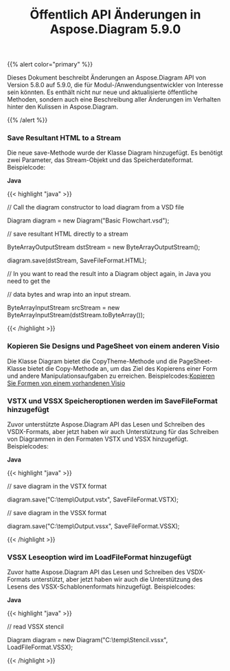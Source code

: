 ﻿---
title: Öffentlich API Änderungen in Aspose.Diagram 5.9.0
type: docs
weight: 10
url: /de/java/public-api-changes-in-aspose-diagram-5-9-0/
---
{{% alert color="primary" %}} 

Dieses Dokument beschreibt Änderungen an Aspose.Diagram API von Version 5.8.0 auf 5.9.0, die für Modul-/Anwendungsentwickler von Interesse sein könnten. Es enthält nicht nur neue und aktualisierte öffentliche Methoden, sondern auch eine Beschreibung aller Änderungen im Verhalten hinter den Kulissen in Aspose.Diagram.

{{% /alert %}} 
### **Save Resultant HTML to a Stream**
Die neue save-Methode wurde der Klasse Diagram hinzugefügt. Es benötigt zwei Parameter, das Stream-Objekt und das Speicherdateiformat.
Beispielcode:

**Java**

{{< highlight "java" >}}

 // Call the diagram constructor to load diagram from a VSD file

Diagram diagram = new Diagram("Basic Flowchart.vsd");

// save resultant HTML directly to a stream

ByteArrayOutputStream dstStream = new ByteArrayOutputStream();

diagram.save(dstStream, SaveFileFormat.HTML);

// In you want to read the result into a Diagram object again, in Java you need to get the

// data bytes and wrap into an input stream.

ByteArrayInputStream srcStream = new ByteArrayInputStream(dstStream.toByteArray());

{{< /highlight >}}
### **Kopieren Sie Designs und PageSheet von einem anderen Visio**
Die Klasse Diagram bietet die CopyTheme-Methode und die PageSheet-Klasse bietet die Copy-Methode an, um das Ziel des Kopierens einer Form und andere Manipulationsaufgaben zu erreichen.
 Beispielcodes:[Kopieren Sie Formen von einem vorhandenen Visio](/diagram/de/java/working-with-visio-shape-data/#copy-shapes-from-an-existing-visio)
### **VSTX und VSSX Speicheroptionen werden im SaveFileFormat hinzugefügt**
Zuvor unterstützte Aspose.Diagram API das Lesen und Schreiben des VSDX-Formats, aber jetzt haben wir auch Unterstützung für das Schreiben von Diagrammen in den Formaten VSTX und VSSX hinzugefügt. Beispielcodes:

**Java**

{{< highlight "java" >}}

 // save diagram in the VSTX format

diagram.save("C:\\temp\\Output.vstx", SaveFileFormat.VSTX);

// save diagram in the VSSX format

diagram.save("C:\\temp\\Output.vssx", SaveFileFormat.VSSX);

{{< /highlight >}}
### **VSSX Leseoption wird im LoadFileFormat hinzugefügt**
Zuvor hatte Aspose.Diagram API das Lesen und Schreiben des VSDX-Formats unterstützt, aber jetzt haben wir auch die Unterstützung des Lesens des VSSX-Schablonenformats hinzugefügt. Beispielcodes:

**Java**

{{< highlight "java" >}}

 // read VSSX stencil

Diagram diagram = new Diagram("C:\\temp\\Stencil.vssx", LoadFileFormat.VSSX);

{{< /highlight >}}
